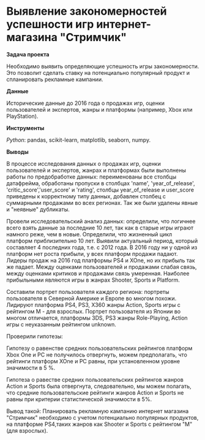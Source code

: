 # Выявление закономерностей успешности игр интернет-магазина "Стримчик"

 **Задача проекта**

Необходимо выявить определяющие успешность игры закономерности. Это позволит сделать ставку на потенциально популярный продукт и спланировать рекламные кампании.

**Данные**<br>   

Исторические данные до 2016 года о продажах игр, оценки пользователей и экспертов, жанры и платформы (например, Xbox или PlayStation).

**Инструменты**<br>

*Python*: pandas, scikit-learn, matplotlib, seaborn, numpy.<br>

**Выводы**<br>

В процессе исследования данных о продажах игр, оценки пользователей и экспертов, жанрах и платформах были выполнены работы по предобработке данных: переименованы все столбцы датафрейма, обработаны пропуски в столбцах 'name', 'year_of_release', 'critic_score','user_score' и 'rating', столбцы year_of_release и user_score приведены к корректному типу данных, добавлен столбец с суммарными продажами во всех регионах. Так же были удалены явные и "неявные" дубликаты.

Провели исследовательский анализ данных: определили, что логичнее всего взять данные за последние 10 лет, так как в старые игры играют намного реже, чем в новые. Определили, что жизненный цикл платформ приблизительно 10 лет. Выявили актуальный период, который составляет 4 последних года, т.е. с 2012 года. В 2016 году ни у одной из платформ нет роста прибыли, у всех платформ продажи падают. Лидеры продаж на 2016 год платформы PS4 и XOne, но их прибыль так же падает. Между оценками пользователей и продажами слабая связь, между оценками критиков и продажами связь умеренная. Наиболее прибыльными являются игры в жанрах Shooter, Sports и Platform.

Составили портрет пользователя каждого региона: портреты пользователя в Северной Америке и Европе во многом похожи. Лидируют платформа PS4, PS3, X360 жанры Action, Sports игры с рейтингом M - для взрослых. Портрет пользователя из Японии во многом отличается, платформы 3DS, PS3 жанры Role-Playing, Action игры с неуказанным рейтингом unknown.

Проверили гипотезы:

Гипотезу о равенстве средних пользовательских рейтингов платформ Xbox One и PC не получилось отвергнуть, можем предполагать, что рейтинги платформ XOne и PC равны, при установленном уровне значимости в 5 %.

Гипотеза о равестве средних пользовательских рейтингов жанров Action и Sports была отвергнута, следовательно, мы можем полагать, что средние пользовательские рейтинги жанров Action и Sports не равны при критерии статистической значимости в 5%.

Вывод такой: Планировать рекламную кампанию интернет магазина "Стримчик" необходимо с учетом потенциально популярных продуктов, на платформе PS4,таких жанров как Shooter и Sports с рейтингом "M" (для взрослых).
